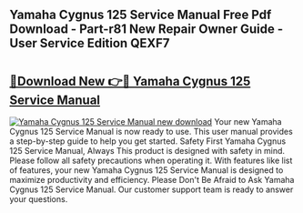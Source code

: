 ## Yamaha Cygnus 125 Service Manual Free Pdf Download - Part-r81 New Repair Owner Guide - User Service Edition QEXF7

# <h2><a href="http://bc60620.oget.top/?id=Yamaha+Cygnus+125+Service+Manual">🔗Download New 👉🔴 Yamaha Cygnus 125 Service Manual</a></h2>

[![Yamaha Cygnus 125 Service Manual new download](https://i.imgur.com/5g1atiW.png)](http://bc60620.oget.top/?id=Yamaha+Cygnus+125+Service+Manual)
Your new Yamaha Cygnus 125 Service Manual is now ready to use. This user manual provides a step-by-step guide to help you get started. Safety First Yamaha Cygnus 125 Service Manual, Always This product is designed with safety in mind. Please follow all safety precautions when operating it. With features like list of features, your new Yamaha Cygnus 125 Service Manual is designed to maximize productivity and efficiency. Please Don't Be Afraid to Ask Yamaha Cygnus 125 Service Manual. Our customer support team is ready to answer your questions.
